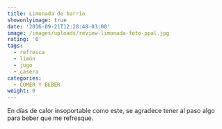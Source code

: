 ```yaml
---
title: Limonada de barrio
showonlyimage: true
date: '2016-09-21T12:28:48-03:00'
image: /images/uploads/review-limonada-foto-ppal.jpg
rating: '0'
tags:
  - refresca
  - limón
  - jugo
  - casera
categories:
  - COMER Y BEBER
weight: 0
---
```

En días de calor insoportable como este, se agradece tener al paso algo para beber que me refresque.

<!--more>

Una limonada bien fría y, la verdad, es que esta es súper rica. Las prepara Wilma con limones de su casa para todo el que pasa por Sucre #1571, Ñuñoa. Un empendimiento con los recursos que le da el árbol del patio. Idea digna de imitar. #SOYprueboytecuento
